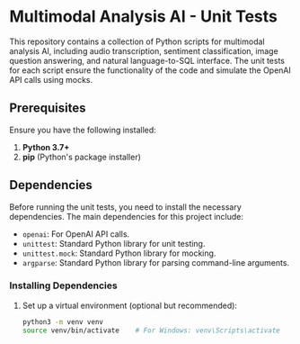 # Multimodal Analysis AI - Unit Tests

This repository contains a collection of Python scripts for multimodal analysis AI, including audio transcription, sentiment classification, image question answering, and natural language-to-SQL interface. The unit tests for each script ensure the functionality of the code and simulate the OpenAI API calls using mocks.

## Prerequisites

Ensure you have the following installed:

1. **Python 3.7+**
2. **pip** (Python's package installer)

## Dependencies

Before running the unit tests, you need to install the necessary dependencies. The main dependencies for this project include:
- `openai`: For OpenAI API calls.
- `unittest`: Standard Python library for unit testing.
- `unittest.mock`: Standard Python library for mocking.
- `argparse`: Standard Python library for parsing command-line arguments.

### Installing Dependencies

1. Set up a virtual environment (optional but recommended):

   ```bash
   python3 -m venv venv
   source venv/bin/activate    # For Windows: venv\Scripts\activate
